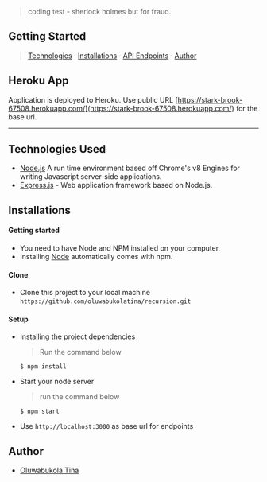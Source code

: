 > coding test - sherlock holmes but for fraud.

## Getting Started

> [Technologies](#technologies-used) &middot;  [Installations](#installations) &middot; [API Endpoints](#api-endpoints) &middot; [Author](#author)


## Heroku App

Application is deployed to Heroku. Use public URL [https://stark-brook-67508.herokuapp.com/](https://stark-brook-67508.herokuapp.com/) for the base url.

---

## Technologies Used

[node]: (https://nodejs.org)

- [Node.js](node) A run time environment based off Chrome's v8 Engines for writing Javascript server-side applications.
- [Express.js](https://expressjs.com) - Web application framework based on Node.js.

## Installations

#### Getting started

- You need to have Node and NPM installed on your computer.
- Installing [Node](node) automatically comes with npm.

#### Clone

- Clone this project to your local machine `https://github.com/oluwabukolatina/recursion.git`

#### Setup

- Installing the project dependencies
  > Run the command below
  ```shell
  $ npm install
  ```
- Start your node server
  > run the command below
  ```shell
  $ npm start
  ```
- Use `http://localhost:3000` as base url for endpoints

## Author

- [Oluwabukola Tina](https://github.com/oluwabukolatina)

